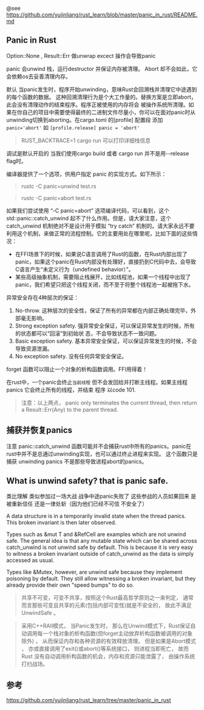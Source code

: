 @see https://github.com/yujinliang/rust_learn/blob/master/panic_in_rust/README.md



## Panic in Rust

Option::None , Result::Err 做unwrap excect 操作会导致panic

panic 会unwind 栈，运行destructor 并保证内存被清理。
Abort 却不会如此，它会依赖os去妥善清理内存。

默认 当panic发生时，程序开始unwinding，意味Rust会回溯栈并清理它中途遇到的每个函数的数据。
这种回溯清理行为是个大工作量的。替换方案是立即abort，此会没有清理动作的结束程序。程序正被使用的内存将会
被操作系统所清理。如果在你自己的项目中需要使得最终的二进制文件尽量小，你可以在面对panic时从unwinding切换到aborting。在cargo.toml 的[profile]  配置段 添加`panic='abort'` 如
`[profile.release] panic = 'abort'`

> RUST_BACKTRACE=1 cargo run 
可以打印详细栈信息

调试是默认开启的 当我们使用cargo build 或者 cargo run 并不是用--release flag时。

编译器提供了一个选项，供用户指定 panic 的实现方式。如下所示：

> rustc -C panic=unwind test.rs  

> rustc -C panic=abort test.rs

如果我们尝试使用 “-C panic=abort” 选项编译代码，可以看到，这个 std::panic::catch_unwind 起不了什么作用。但是，请大家注意，这个 catch_unwind 机制绝对不是设计用于模拟 “try catch” 机制的。请大家永远不要利用这个机制，来做正常的流程控制。它的主要用处在哪里呢，比如下面的这些情况：

- 在FFI场景下的时候，如果说C语言调用了Rust的函数，在Rust内部出现了panic，如果这个panic在Rust内部没有处理好，直接扔到C代码中去，会导致C语言产生“未定义行为（undefined behavior）”。
- 某些高级抽象机制，需要阻止栈展开，比如线程池，如果一个线程中出现了panic，我们希望只把这个线程关闭，而不至于将整个线程池一起被拖下水。

异常安全存在4种层次的保证：
1. No-throw. 这种层次的安全性，保证了所有的异常都在内部正确处理完毕，外部毫无影响。
2. Strong exception safety. 强异常安全保证，可以保证异常发生的时候，所有的状态都可以“回滚”到初始状 态，不会导致状态不一致问题。
3. Basic exception safety. 基本异常安全保证，可以保证异常发生的时候，不会导致资源泄漏。
4. No exception safety. 没有任何异常安全保证。

forget 函数可以阻止一个对象的析构函数调用。FFI用得着！

在rust中，一个panic会终止`当前线程` 但不会发回给并打断主线程。如果主线程panics 它会终止所有的线程，并结束
程序 以code 101.
> 注意：以上两点， panic only terminates the current thread, then return a Result::Err(Any) to the  parent thread.

## 捕获并恢复panics
注意 panic::catch_unwind 函数可能并不会捕获rust中所有的panics。panic在rust中并不是总通过unwinding实现，也可以通过终止进程来实现。 这个函数只是捕获 unwinding panics 不是那些导致进程abort的panics。


## What is unwind safety? that is panic safe.

类比理解 类似参加过一场大战 战争中途panic失败了 这些参战的人员如果回来 是被重新信任 还是一律处斩（因为他们已经不可信 不安全了）

A data structure is in a temporarily invalid state when the thread panics.
This broken invariant is then later observed.

Types such as &mut T and &RefCell are examples which are not unwind safe. The general idea is that any mutable state which can be shared across catch_unwind is not unwind safe by default. This is because it is very easy to witness a broken invariant outside of catch_unwind as the data is simply accessed as usual.

Types like &Mutex, however, are unwind safe because they implement poisoning by default. They still allow witnessing a broken invariant, but they already provide their own "speed bumps" to do so.

> 共享不可变，可变不共享，按照这个Rust最高哲学原则之一来判定， 通常而言那些可变且共享的元素(包括内部可变性)就是不安全的， 故此不满足UnwindSafe 。

> 采用C++RAII模式， 当Panic发生时， 那么在Unwind模式下，Rust保证自动调用每一个栈对象的析构函数(但forget主动放弃析构函数被调用的对象除外) ， 从而保证内存和各种资源的有效释放清理。 但是如果是Abort模式 ， 亦或直接调用了exit()或abort()等系统接口， 则进程当即死亡， 故而Rust 没有自动调用析构函数的机会，内存和资源只能泄露了， 由操作系统打扫战场。

## 参考

https://github.com/yujinliang/rust_learn/tree/master/panic_in_rust